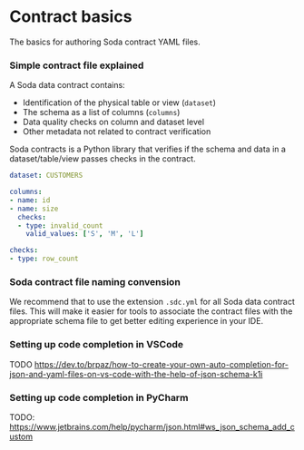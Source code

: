 # Contract basics

The basics for authoring Soda contract YAML files.

### Simple contract file explained

A Soda data contract contains:

* Identification of the physical table or view (`dataset`)
* The schema as a list of columns (`columns`)
* Data quality checks on column and dataset level
* Other metadata not related to contract verification

Soda contracts is a Python library that verifies if the schema and data in a dataset/table/view 
passes checks in the contract.        

```yaml
dataset: CUSTOMERS

columns:
- name: id
- name: size
  checks:
  - type: invalid_count
    valid_values: ['S', 'M', 'L']

checks:
- type: row_count
```

### Soda contract file naming convension

We recommend that to use the extension `.sdc.yml` for all Soda data contract files.
This will make it easier for tools to associate the contract files with the
appropriate schema file to get better editing experience in your IDE.

### Setting up code completion in VSCode

TODO https://dev.to/brpaz/how-to-create-your-own-auto-completion-for-json-and-yaml-files-on-vs-code-with-the-help-of-json-schema-k1i

### Setting up code completion in PyCharm

TODO: https://www.jetbrains.com/help/pycharm/json.html#ws_json_schema_add_custom
